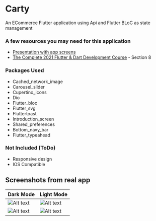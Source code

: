 # Carty
An ECommerce Flutter application using Api and Flutter BLoC as state management

### A few resources you may need for this application
- [Presentation with app screens](Carty_Presentation.xd)
- [The Complete 2021 Flutter & Dart Development Course](https://www.udemy.com/course/complete-flutter-arabic/)  - Section 8 

### Packages Used
- Cached_network_image
- Carousel_slider
- Cupertino_icons
- Dio
- Flutter_bloc
- Flutter_svg
- Fluttertoast
- Introduction_screen
- Shared_preferences
- Bottom_navy_bar
- Flutter_typeahead

### Not Included (ToDo)
- Responsive design
- IOS Compatible


## Screenshots from real app
|Dark Mode|Light Mode|
| ------------- | ------------- |
|![Alt text](Screenshots/Carty_Dark1.png?raw=true "Login")|![Alt text](Screenshots/Carty_Light1.png?raw=true "Login")|
|![Alt text](Screenshots/Carty_Dark2.png?raw=true "Login")|![Alt text](Screenshots/Carty_Light2.png?raw=true "Login")|
